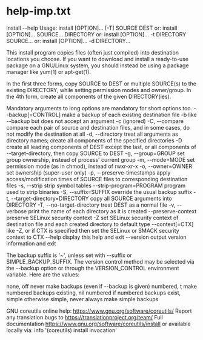 
# help-imp.txt
install --help
Usage: install [OPTION]... [-T] SOURCE DEST
  or:  install [OPTION]... SOURCE... DIRECTORY
  or:  install [OPTION]... -t DIRECTORY SOURCE...
  or:  install [OPTION]... -d DIRECTORY...

This install program copies files (often just compiled) into destination
locations you choose.  If you want to download and install a ready-to-use
package on a GNU/Linux system, you should instead be using a package manager
like yum(1) or apt-get(1).

In the first three forms, copy SOURCE to DEST or multiple SOURCE(s) to
the existing DIRECTORY, while setting permission modes and owner/group.
In the 4th form, create all components of the given DIRECTORY(ies).

Mandatory arguments to long options are mandatory for short options too.
	  --backup[=CONTROL]  make a backup of each existing destination file
  -b                  like --backup but does not accept an argument
  -c                  (ignored)
  -C, --compare       compare each pair of source and destination files, and
						in some cases, do not modify the destination at all
  -d, --directory     treat all arguments as directory names; create all
						components of the specified directories
  -D                  create all leading components of DEST except the last,
						or all components of --target-directory,
						then copy SOURCE to DEST
  -g, --group=GROUP   set group ownership, instead of process' current group
  -m, --mode=MODE     set permission mode (as in chmod), instead of rwxr-xr-x
  -o, --owner=OWNER   set ownership (super-user only)
  -p, --preserve-timestamps   apply access/modification times of SOURCE files
						to corresponding destination files
  -s, --strip         strip symbol tables
	  --strip-program=PROGRAM  program used to strip binaries
  -S, --suffix=SUFFIX  override the usual backup suffix
  -t, --target-directory=DIRECTORY  copy all SOURCE arguments into DIRECTORY
  -T, --no-target-directory  treat DEST as a normal file
  -v, --verbose       print the name of each directory as it is created
	  --preserve-context  preserve SELinux security context
  -Z                      set SELinux security context of destination
							file and each created directory to default type
	  --context[=CTX]     like -Z, or if CTX is specified then set the
							SELinux or SMACK security context to CTX
	  --help     display this help and exit
	  --version  output version information and exit

The backup suffix is '~', unless set with --suffix or SIMPLE_BACKUP_SUFFIX.
The version control method may be selected via the --backup option or through
the VERSION_CONTROL environment variable.  Here are the values:

  none, off       never make backups (even if --backup is given)
  numbered, t     make numbered backups
  existing, nil   numbered if numbered backups exist, simple otherwise
  simple, never   always make simple backups

GNU coreutils online help: <https://www.gnu.org/software/coreutils/>
Report any translation bugs to <https://translationproject.org/team/>
Full documentation <https://www.gnu.org/software/coreutils/install>
or available locally via: info '(coreutils) install invocation'
